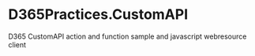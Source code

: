 # D365Practices.CustomAPI
D365 CustomAPI action and function sample and javascript webresource client
